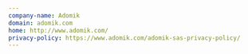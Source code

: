```yaml
---
company-name: Adomik
domain: adomik.com
home: http://www.adomik.com/
privacy-policy: https://www.adomik.com/adomik-sas-privacy-policy/
---
```




